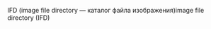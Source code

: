 <span data-ttu-id="92777-101">IFD (image file directory — каталог файла изображения)</span><span class="sxs-lookup"><span data-stu-id="92777-101">image file directory (IFD)</span></span>